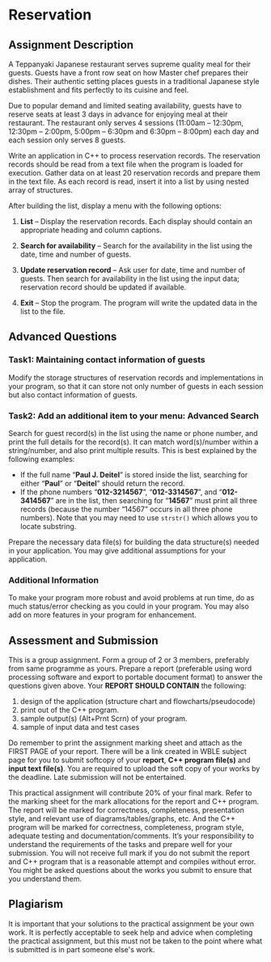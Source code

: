 # Reservation

## Assignment Description
A Teppanyaki Japanese restaurant serves supreme quality meal for their guests. Guests have a
front row seat on how Master chef prepares their dishes. Their authentic setting places guests
in a traditional Japanese style establishment and fits perfectly to its cuisine and feel.

Due to popular demand and limited seating availability, guests have to reserve seats at least 3
days in advance for enjoying meal at their restaurant. The restaurant only serves 4 sessions
(11:00am – 12:30pm, 12:30pm – 2:00pm, 5:00pm – 6:30pm and 6:30pm – 8:00pm) each day
and each session only serves 8 guests.

Write an application in C++ to process reservation records. The reservation records should be
read from a text file when the program is loaded for execution. Gather data on at least 20
reservation records and prepare them in the text file. As each record is read, insert it into a list
by using nested array of structures.

After building the list, display a menu with the following options:

  1. **List** – Display the reservation records. Each display should contain an appropriate
heading and column captions.

  2. **Search for availability** – Search for the availability in the list using the date, time and
number of guests.

  3. **Update reservation record** – Ask user for date, time and number of guests. Then
search for availability in the list using the input data; reservation record should be
updated if available.

  4. **Exit** – Stop the program. The program will write the updated data in the list to the
file.

## Advanced Questions
### Task1: Maintaining contact information of guests
Modify the storage structures of reservation records and implementations in your program, so
that it can store not only number of guests in each session but also contact information of
guests.

### Task2: Add an additional item to your menu: Advanced Search
Search for guest record(s) in the list using the name or phone number, and print the full
details for the record(s). It can match word(s)/number within a string/number, and also print
multiple results. This is best explained by the following examples:
  - If the full name “**Paul J. Deitel**” is stored inside the list, searching for either “**Paul**” or
“**Deitel**” should return the record.
  - If the phone numbers “**012-3214567**”, “**012-3314567**”, and “**012-3414567**” are in the list,
then searching for “**14567**” must print all three records (because the number “14567”
occurs in all three phone numbers).
Note that you may need to use `strstr()` which allows you to locate substring.

Prepare the necessary data file(s) for building the data structure(s) needed in your application.
You may give additional assumptions for your application.

### Additional Information
To make your program more robust and avoid problems at run time, do as much status/error
checking as you could in your program. You may also add on more features in your program
for enhancement.

## Assessment and Submission
This is a group assignment. Form a group of 2 or 3 members, preferably from same
programme as yours. Prepare a report (preferable using word processing software and export
to portable document format) to answer the questions given above.
Your **REPORT SHOULD CONTAIN** the following:
  1. design of the application (structure chart and flowcharts/pseudocode)
  2. print out of the C++ program.
  3. sample output(s) (Alt+Prnt Scrn) of your program.
  4. sample of input data and test cases
  
Do remember to print the assignment marking sheet and attach as the FIRST PAGE of your
report. There will be a link created in WBLE subject page for you to submit softcopy of your
**report**, **C++ program file(s)** and **input text file(s)**. You are required to upload the soft copy
of your works by the deadline. Late submission will not be entertained.

This practical assignment will contribute 20% of your final mark. Refer to the marking sheet
for the mark allocations for the report and C++ program. The report will be marked for
correctness, completeness, presentation style, and relevant use of diagrams/tables/graphs,
etc. And the C++ program will be marked for correctness, completeness, program style,
adequate testing and documentation/comments. It’s your responsibility to understand the
requirements of the tasks and prepare well for your submission. You will not receive full
mark if you do not submit the report and C++ program that is a reasonable attempt and
compiles without error. You might be asked questions about the works you submit to ensure
that you understand them.

## Plagiarism
It is important that your solutions to the practical assignment be your own work. It is
perfectly acceptable to seek help and advice when completing the practical assignment, but
this must not be taken to the point where what is submitted is in part someone else's work.
